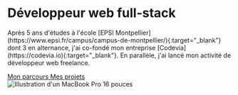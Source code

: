 <div class="row align-items-center justify-content-between">
  <div class="col-md-7 col-lg-6 order-2 order-md-first">
    <h1>Développeur web full-stack</h1>
    <p class="lead" markdown="1">
      Après 5 ans d'études à l'école
      [EPSI Montpellier](https://www.epsi.fr/campus/campus-de-montpellier/){:target="_blank"}
      dont 3 en alternance, j'ai co-fondé mon entreprise
      [Codevia](https://codevia.io){:target="_blank"}. En parallèle,
      j'ai lancé mon activité de développeur web freelance.
    </p>
    <div>
      <a class="btn btn-secondary mb-1" href="#mon-parcours">
        <i class="fa-solid fa-arrow-right-long"></i>
        Mon parcours
      </a>
      <a class="btn btn-primary mb-1" href="#mes-projets">
        <i class="fa-solid fa-rectangle-vertical-history"></i>
        Mes projets
      </a>
    </div>

  </div>

  <div class="col">
    <img
      class="img-fluid mb-3"
      src="/assets/images/home/mbp16-spacegray-hero.webp"
      alt="Illustration d'un MacBook Pro 16 pouces"
    />
  </div>
</div>
